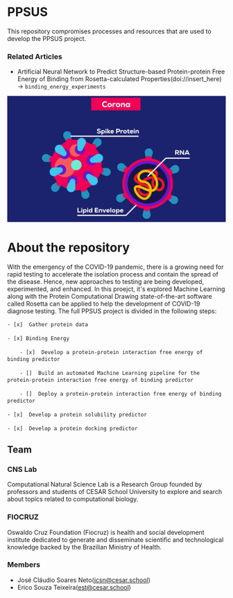 # PPSUS

This repository compromises processes and resources that are used to develop the PPSUS project.

### Related Articles

- Artificial Neural Network to Predict Structure-based Protein-protein Free Energy of Binding from Rosetta-calculated Properties(doi://insert_here) -> `binding_energy_experiments`

![](images/corona.png)

# About the repository

With the emergency of the COVID-19 pandemic, there is a growing need for rapid testing to accelerate the isolation process and contain the spread of the disease. Hence, new approaches to testing are being developed, experimented, and enhanced. In this proejct, it's explored Machine Learning along with the Protein Computational Drawing state-of-the-art software called Rosetta can be applied to help the development of COVID-19 diagnose testing. The full PPSUS project is divided in the following steps:

	- [x]  Gather protein data 

    - [x] Binding Energy
	    
        - [x]  Develop a protein-protein interaction free energy of binding predictor

        - []  Build an automated Machine Learning pipeline for the protein-protein interaction free energy of binding predictor
        
        - []  Deploy a protein-protein interaction free energy of binding predictor

	- [x]  Develop a protein solubility predictor

	- [x]  Develop a protein docking predictor

## Team
### CNS Lab

Computational Natural Science Lab is a Research Group founded by professors and students of CESAR School University to explore and search about topics related to computational biology.

### FIOCRUZ
Oswaldo Cruz Foundation (Fiocruz) is health and social development institute dedicated to generate and disseminate scientific and technological knowledge backed by the Brazilian Ministry of Health.

### Members

- José Cláudio Soares Neto(jcsn@cesar.school)
- Erico Souza Teixeira(est@cesar.school)